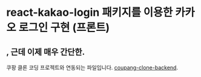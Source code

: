 # react-kakao-login 패키지를 이용한 카카오 로그인 구현 (프론트)
, 근데 이제 매우 간단한.
---
쿠팡 클론 코딩 프로젝트와 연동되는 파일입니다. 
[coupang-clone-backend](https://github.com/9yujin/coupang-clone-backend).
